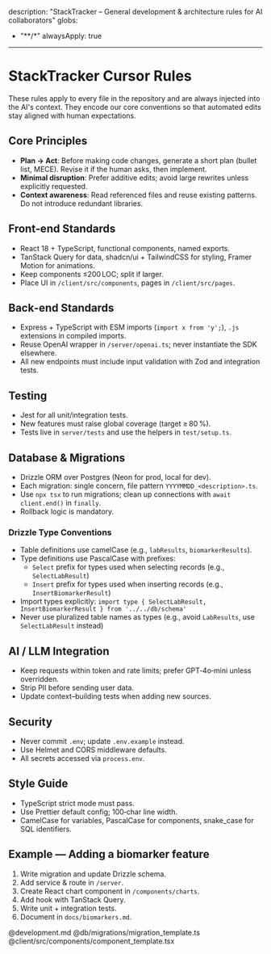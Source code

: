 description: "StackTracker – General development & architecture rules for AI collaborators"
globs:

* "\*\*/\*"
  alwaysApply: true

---

# StackTracker Cursor Rules

These rules apply to every file in the repository and are always injected into the AI's context. They encode our core conventions so that automated edits stay aligned with human expectations.

## Core Principles

* **Plan → Act**: Before making code changes, generate a short plan (bullet list, MECE). Revise it if the human asks, then implement.
* **Minimal disruption**: Prefer additive edits; avoid large rewrites unless explicitly requested.
* **Context awareness**: Read referenced files and reuse existing patterns. Do not introduce redundant libraries.

## Front‑end Standards

* React 18 + TypeScript, functional components, named exports.
* TanStack Query for data, shadcn/ui + TailwindCSS for styling, Framer Motion for animations.
* Keep components ≤200 LOC; split if larger.
* Place UI in `/client/src/components`, pages in `/client/src/pages`.

## Back‑end Standards

* Express + TypeScript with ESM imports (`import x from 'y';`), `.js` extensions in compiled imports.
* Reuse OpenAI wrapper in `/server/openai.ts`; never instantiate the SDK elsewhere.
* All new endpoints must include input validation with Zod and integration tests.

## Testing

* Jest for all unit/integration tests.
* New features must raise global coverage (target ≥ 80 %).
* Tests live in `server/tests` and use the helpers in `test/setup.ts`.

## Database & Migrations

* Drizzle ORM over Postgres (Neon for prod, local for dev).
* Each migration: single concern, file pattern `YYYYMMDD_<description>.ts`.
* Use `npx tsx` to run migrations; clean up connections with `await client.end()` in `finally`.
* Rollback logic is mandatory.

### Drizzle Type Conventions

* Table definitions use camelCase (e.g., `labResults`, `biomarkerResults`).
* Type definitions use PascalCase with prefixes:
  * `Select` prefix for types used when selecting records (e.g., `SelectLabResult`)
  * `Insert` prefix for types used when inserting records (e.g., `InsertBiomarkerResult`)
* Import types explicitly: `import type { SelectLabResult, InsertBiomarkerResult } from '../../db/schema'`
* Never use pluralized table names as types (e.g., avoid `LabResults`, use `SelectLabResult` instead)

## AI / LLM Integration

* Keep requests within token and rate limits; prefer GPT‑4o‑mini unless overridden.
* Strip PII before sending user data.
* Update context–building tests when adding new sources.

## Security

* Never commit `.env`; update `.env.example` instead.
* Use Helmet and CORS middleware defaults.
* All secrets accessed via `process.env`.

## Style Guide

* TypeScript strict mode must pass.
* Use Prettier default config; 100‑char line width.
* CamelCase for variables, PascalCase for components, snake\_case for SQL identifiers.

## Example — Adding a biomarker feature

1. Write migration and update Drizzle schema.
2. Add service & route in `/server`.
3. Create React chart component in `/components/charts`.
4. Add hook with TanStack Query.
5. Write unit + integration tests.
6. Document in `docs/biomarkers.md`.

@development.md
@db/migrations/migration_template.ts
@client/src/components/component_template.tsx